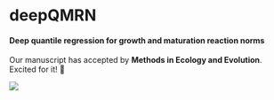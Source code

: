 # deepQMRN

#### Deep quantile regression for growth and maturation reaction norms

Our manuscript has accepted by __Methods in Ecology and Evolution__. Excited for it! 🎉

![](./Figs/Figure_1/Figure_1/png)
